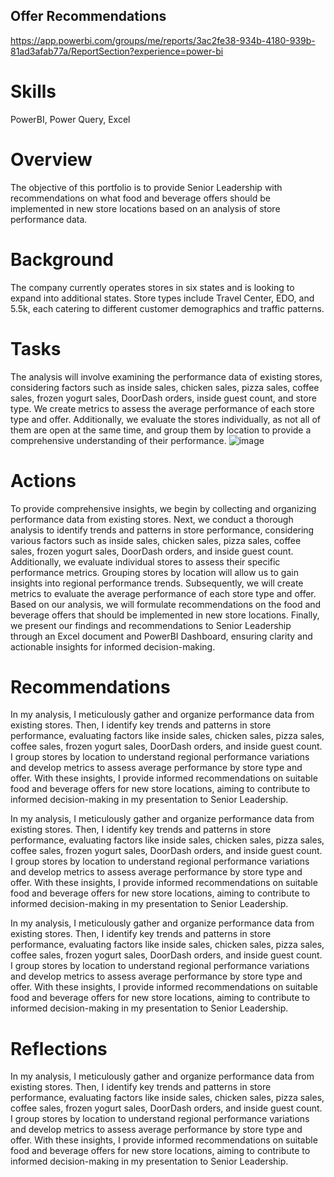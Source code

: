 ## Offer Recommendations
https://app.powerbi.com/groups/me/reports/3ac2fe38-934b-4180-939b-81ad3afab77a/ReportSection?experience=power-bi
# Skills
PowerBI, Power Query, Excel
# Overview
The objective of this portfolio is to provide Senior Leadership with recommendations on what food and beverage offers should be implemented in new store locations based on an analysis of store performance data.

# Background
 The company currently operates stores in six states and is looking to expand into additional states. Store types include Travel Center, EDO, and 5.5k, each catering to different customer demographics and traffic patterns.

# Tasks
 The analysis will involve examining the performance data of existing stores, considering factors such as inside sales, chicken sales, pizza sales, coffee sales, frozen yogurt sales, DoorDash orders, inside guest count, and store type. We create metrics to assess the average performance of each store type and offer. Additionally, we evaluate the stores individually, as not all of them are open at the same time, and group them by location to provide a comprehensive understanding of their performance.
 ![image](https://github.com/lizfaith/faithliznsengiyumva.github.io/assets/120652255/427fca1e-7160-4bcf-8724-002c1ec0e8d3)

# Actions
To provide comprehensive insights, we begin by collecting and organizing performance data from existing stores. Next, we conduct a thorough analysis to identify trends and patterns in store performance, considering various factors such as inside sales, chicken sales, pizza sales, coffee sales, frozen yogurt sales, DoorDash orders, and inside guest count. Additionally, we evaluate individual stores to assess their specific performance metrics. Grouping stores by location will allow us to gain insights into regional performance trends. Subsequently, we will create metrics to evaluate the average performance of each store type and offer. Based on our analysis, we will formulate recommendations on the food and beverage offers that should be implemented in new store locations. Finally, we present our findings and recommendations to Senior Leadership through an Excel document and PowerBI Dashboard, ensuring clarity and actionable insights for informed decision-making.


# Recommendations
In my analysis, I meticulously gather and organize performance data from existing stores. Then, I identify key trends and patterns in store performance, evaluating factors like inside sales, chicken sales, pizza sales, coffee sales, frozen yogurt sales, DoorDash orders, and inside guest count. I group stores by location to understand regional performance variations and develop metrics to assess average performance by store type and offer. With these insights, I provide informed recommendations on suitable food and beverage offers for new store locations, aiming to contribute to informed decision-making in my presentation to Senior Leadership.

In my analysis, I meticulously gather and organize performance data from existing stores. Then, I identify key trends and patterns in store performance, evaluating factors like inside sales, chicken sales, pizza sales, coffee sales, frozen yogurt sales, DoorDash orders, and inside guest count. I group stores by location to understand regional performance variations and develop metrics to assess average performance by store type and offer. With these insights, I provide informed recommendations on suitable food and beverage offers for new store locations, aiming to contribute to informed decision-making in my presentation to Senior Leadership.

In my analysis, I meticulously gather and organize performance data from existing stores. Then, I identify key trends and patterns in store performance, evaluating factors like inside sales, chicken sales, pizza sales, coffee sales, frozen yogurt sales, DoorDash orders, and inside guest count. I group stores by location to understand regional performance variations and develop metrics to assess average performance by store type and offer. With these insights, I provide informed recommendations on suitable food and beverage offers for new store locations, aiming to contribute to informed decision-making in my presentation to Senior Leadership.

# Reflections
In my analysis, I meticulously gather and organize performance data from existing stores. Then, I identify key trends and patterns in store performance, evaluating factors like inside sales, chicken sales, pizza sales, coffee sales, frozen yogurt sales, DoorDash orders, and inside guest count. I group stores by location to understand regional performance variations and develop metrics to assess average performance by store type and offer. With these insights, I provide informed recommendations on suitable food and beverage offers for new store locations, aiming to contribute to informed decision-making in my presentation to Senior Leadership.
